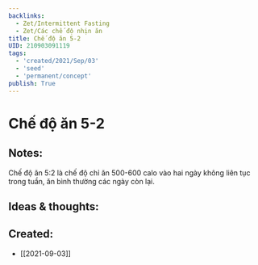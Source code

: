 ```yaml
---
backlinks:
  - Zet/Intermittent Fasting
  - Zet/Các chế độ nhịn ăn
title: Chế độ ăn 5-2
UID: 210903091119
tags:
  - 'created/2021/Sep/03'
  - 'seed'
  - 'permanent/concept'
publish: True
---
```

# Chế độ ăn 5-2

## Notes:
Chế độ ăn 5:2 là chế độ chỉ ăn 500-600 calo vào hai ngày không liên tục trong tuần, ăn bình thường các ngày còn lại.

## Ideas & thoughts:

## Created:
- [[2021-09-03]]
